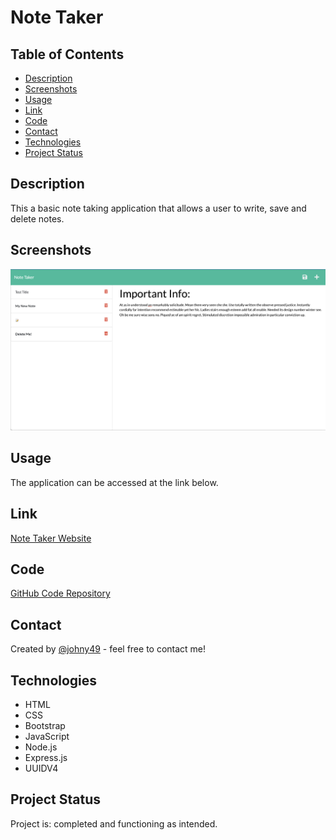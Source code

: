 # Note Taker

## Table of Contents
* [Description](#description)
* [Screenshots](#screenshot)
* [Usage](#usage)
* [Link](#link)
* [Code](#code)
* [Contact](#contact)
* [Technologies](#technologies)
* [Project Status](#project-status)

## Description 
This a basic note taking application that allows a user to write, save and delete notes.

## Screenshots
![Screenshot of finished webpage](./assets/readme-screenshot.png)

## Usage
The application can be accessed at the link below.

## Link
[Note Taker Website](https://enigmatic-caverns-09779.herokuapp.com/)


## Code
[GitHub Code Repository](https://github.com/Johny49/note-taker)


## Contact 
Created by [@johny49](https://github.com/Johny49/) - feel free to contact me!


## Technologies
- HTML
- CSS
- Bootstrap
- JavaScript
- Node.js
- Express.js
- UUIDV4

## Project Status
Project is: completed and functioning as intended.
